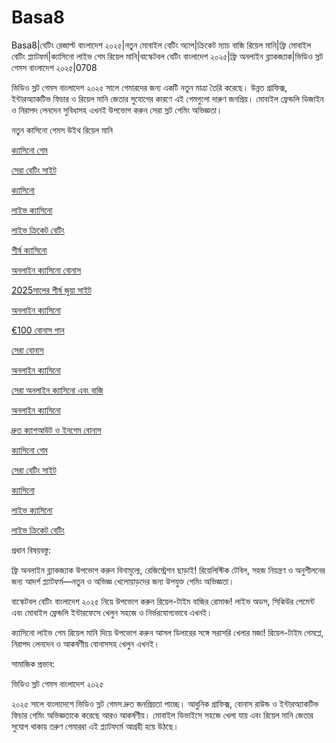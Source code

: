 # Basa8
Basa8|বেটিং রেজাল্ট বাংলাদেশ ২০২৫|নতুন মোবাইল বেটিং অ্যাপ|ক্রিকেট ম্যাচ বাজি রিয়েল মানি|ফ্রি মোবাইল বেটিং প্ল্যাটফর্ম|ক্যাসিনো লাইভ গেম রিয়েল মানি|বাস্কেটবল বেটিং বাংলাদেশ ২০২৫|ফ্রি অনলাইন ব্ল্যাকজ্যাক|ভিডিও স্লট গেমস বাংলাদেশ ২০২৫|0708

ভিডিও স্লট গেমস বাংলাদেশ ২০২৫ সালে গেমারদের জন্য একটি নতুন মাত্রা তৈরি করেছে। উন্নত গ্রাফিক্স, ইন্টারঅ্যাকটিভ ফিচার ও রিয়েল মানি জেতার সুযোগের কারণে এই গেমগুলো দারুণ জনপ্রিয়। মোবাইল ফ্রেন্ডলি ডিজাইন ও নিরাপদ লেনদেন সুবিধাসহ এখনই উপভোগ করুন সেরা স্লট গেমিং অভিজ্ঞতা।

নতুন কাসিনো গেমস উইথ রিয়েল মানি

<a href="https://basa8pc.com/">ক্যাসিনো গেম</a>

<a href="https://basa8pc.net/">সেরা বেটিং সাইট</a>

<a href="https://basa8live.com/">ক্যাসিনো</a>

<a href="https://basa8live.net/">লাইভ ক্যাসিনো</a>

<a href="https://basa8uk.com/">লাইভ ক্রিকেট বেটিং</a>

<a href="https://basa8wap.net/">শীর্ষ ক্যাসিনো</a>

<a href="https://basa8wap.com/">অনলাইন ক্যাসিনো বোনাস</a>

<a href="https://basa8now.com/">2025সালের শীর্ষ জুয়া সাইট</a>

<a href="https://basa8now.net/">অনলাইন ক্যাসিনো </a>

<a href="https://basa8pro.com/">€100 বোনাস পান</a>

<a href="https://basa8uk.net/">সেরা বোনাস</a>

<a href="https://basa8hub.com/">অনলাইন ক্যাসিনো</a>

<a href="https://basa8hub.net/">সেরা অনলাইন ক্যাসিনো এবং বাজি</a>

<a href="https://basa8sx.com/">অনলাইন ক্যাসিনো</a>

<a href="https://basa8sx.net/">দ্রুত ক্যাশআউট ও ইনগেম বোনাস</a>

<a href="https://basa8pc.com/">ক্যাসিনো গেম</a>

<a href="https://basa8pc.net/">সেরা বেটিং সাইট</a>

<a href="https://basa8live.com/">ক্যাসিনো</a>

<a href="https://basa8live.net/">লাইভ ক্যাসিনো</a>

<a href="https://basa8uk.com/">লাইভ ক্রিকেট বেটিং</a>

প্রধান বিষয়বস্তু:

ফ্রি অনলাইন ব্ল্যাকজ্যাক উপভোগ করুন বিনামূল্যে, রেজিস্ট্রেশন ছাড়াই! রিয়েলিস্টিক টেবিল, সহজ নিয়ন্ত্রণ ও অনুশীলনের জন্য আদর্শ প্ল্যাটফর্ম—নতুন ও অভিজ্ঞ খেলোয়াড়দের জন্য উপযুক্ত গেমিং অভিজ্ঞতা।

বাস্কেটবল বেটিং বাংলাদেশ ২০২৫ নিয়ে উপভোগ করুন রিয়েল-টাইম বাজির রোমাঞ্চ! লাইভ অডস, সিকিউর পেমেন্ট এবং মোবাইল ফ্রেন্ডলি ইন্টারফেসে খেলুন সহজে ও নির্ভরযোগ্যভাবে এখনই।

ক্যাসিনো লাইভ গেম রিয়েল মানি দিয়ে উপভোগ করুন আসল ডিলারের সঙ্গে সরাসরি খেলার মজা! রিয়েল-টাইম গেমপ্লে, নিরাপদ লেনদেন ও আকর্ষণীয় বোনাসসহ খেলুন এখনই।

সামাজিক প্রভাব:

ভিডিও স্লট গেমস বাংলাদেশ ২০২৫

২০২৫ সালে বাংলাদেশে ভিডিও স্লট গেমস দ্রুত জনপ্রিয়তা পাচ্ছে। আধুনিক গ্রাফিক্স, বোনাস রাউন্ড ও ইন্টারঅ্যাকটিভ ফিচার গেমিং অভিজ্ঞতাকে করেছে আরও আকর্ষণীয়। মোবাইল ডিভাইসে সহজে খেলা যায় এবং রিয়েল মানি জেতার সুযোগ থাকায় তরুণ গেমাররা এই প্ল্যাটফর্মে আগ্রহী হয়ে উঠছে।
